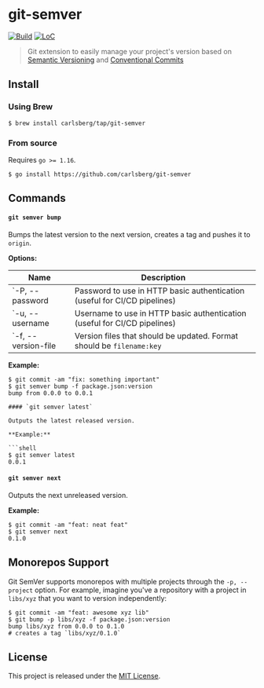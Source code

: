 # git-semver

[![Build](https://github.com/carlsberg/git-semver/actions/workflows/build.yml/badge.svg)](https://github.com/carlsberg/git-semver/actions/workflows/build.yml) [![LoC](https://tokei.rs/b1/github/crqra/git-semver)](https://github.com/crqra/git-semver)

> Git extension to easily manage your project's version based on [Semantic Versioning][semver] and [Conventional Commits][conventional-commits]

## Install

### Using Brew

```shell
$ brew install carlsberg/tap/git-semver
```

### From source

Requires `go >= 1.16`.

```shell
$ go install https://github.com/carlsberg/git-semver
```

## Commands

#### `git semver bump`

Bumps the latest version to the next version, creates a tag and pushes it to `origin`.

**Options:**

| Name                | Description                                                                |
| ------------------- | -------------------------------------------------------------------------- |
| `-P, --password     | Password to use in HTTP basic authentication (useful for CI/CD pipelines)  |
| `-u, --username     | Username to use in HTTP basic authentication (useful for CI/CD pipelines)  |
| `-f, --version-file | Version files that should be updated. Format should be `filename:key`      |

**Example:**

```shell
$ git commit -am "fix: something important"
$ git semver bump -f package.json:version
bump from 0.0.0 to 0.0.1

#### `git semver latest`

Outputs the latest released version.

**Example:**

```shell
$ git semver latest
0.0.1
```

#### `git semver next`

Outputs the next unreleased version.

**Example:**

```shell
$ git commit -am "feat: neat feat"
$ git semver next
0.1.0
```

## Monorepos Support

Git SemVer supports monorepos with multiple projects through the `-p, --project` option. For example, imagine you've a repository with a project in `libs/xyz` that you want to version independently:

```shell
$ git commit -am "feat: awesome xyz lib"
$ git bump -p libs/xyz -f package.json:version
bump libs/xyz from 0.0.0 to 0.1.0
# creates a tag `libs/xyz/0.1.0`
```

## License

This project is released under the [MIT License](LICENSE).

[conventional-commits]: https://www.conventionalcommits.org/en/v1.0.0/
[semver]: https://semver.org
